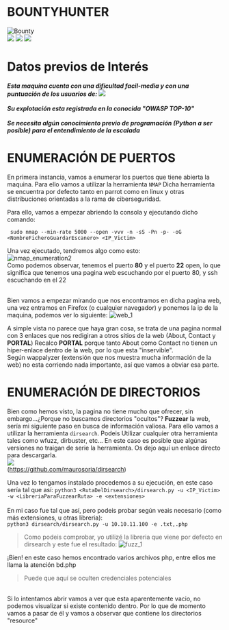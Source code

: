 # BOUNTYHUNTER 
![Bounty](https://user-images.githubusercontent.com/87484792/127788465-c99206d0-c1d8-491f-8e33-ea743e4c4165.png)
</br>
<img src= "https://img.shields.io/badge/difficulty:: -3FE716?style=plastic&logo=hackthebox&logoColor=white&labelColor=16E798"> </img>
<img src= "https://img.shields.io/badge/Easy-16E798?style=plastic"> </img> 
<img src= "https://img.shields.io/badge/Medium-E77816?style=plastic"> </img>
</br>

##

# Datos previos de Interés  

***Esta maquina cuenta con una dificultad facil-media y con una puntuación de los usuarios de: <img src= "https://img.shields.io/badge/4,4 stars -16DEE7?style=plastic&logo=RiseUp&logoColor=white&labelColor=16E798"> </img>*** 
</br></br>
***Su explotación esta registrada en la conocida "OWASP TOP-10"***
</br></br>
***Se necesita algún conocimiento previo de programación (Python a ser posible) para el entendimiento de la escalada***

# ENUMERACIÓN DE PUERTOS

En primera instancia, vamos a enumerar los puertos que tiene abierta la maquina. Para ello vamos a utilizar la herramienta ``NMAP`` 
Dicha herramienta se encuentra por defecto tanto en parrot como en linux y otras distribuciones orientadas a la rama de ciberseguridad.

Para ello, vamos a empezar abriendo la consola y ejecutando dicho comando:

     sudo nmap --min-rate 5000 --open -vvv -n -sS -Pn -p- -oG <NombreFicheroGuardarEscanero> <IP_Victim>

Una vez ejecutado, tendremos algo como esto: </br>
  ![nmap_enumeration2](https://user-images.githubusercontent.com/87484792/127789907-a45d7bb4-0d20-45de-88c8-476fdc3e6c3d.png)
</br>
Como podemos observar, tenemos el puerto **80** y el puerto **22** open, lo que significa que tenemos una pagina web escuchando por el puerto 80, y ssh escuchando en el 22
</br> </br>

Bien vamos a empezar mirando que nos encontramos en dicha pagina web, una vez entramos en Firefox (o cualquier navegador) y ponemos la ip de la maquina, podemos ver lo siguiente:
![web_1](https://user-images.githubusercontent.com/87484792/127790103-6438ccb8-47ba-4ddb-a01e-a6ddf85525bf.png)

A simple vista no parece que haya gran cosa, se trata de una pagina normal con 3 enlaces que nos redigiran a otros sitios de la web (About, Contact y **PORTAL**)
Recalco **PORTAL** porque tanto About como Contact no tienen un hiper-enlace dentro de la web, por lo que esta "inservible". </br>
Según wappalyzer (extensión que nos muestra mucha información de la web) no esta corriendo nada importante, así que vamos a obviar esa parte. 

# ENUMERACIÓN DE DIRECTORIOS

Bien como hemos visto, la pagina no tiene mucho que ofrecer, sin embargo...¿Porque no buscamos directorios "ocultos"? **Fuzzear** la web, sería mi siguiente paso en busca de información valiosa. Para ello vamos a utilizar la herramienta ``dirsearch``. Podeis Utilizar cualquier otra herramienta tales como wfuzz, dirbuster, etc...
En este caso es posible que algúnas versiones no traigan de serie la herramienta. Os dejo aquí un enlace directo para descargarla.</br>
<img src= "https://img.shields.io/badge/dirsearch-16E798?style=plastic&logo=github&logoColor=white"> </img> </br> (https://github.com/maurosoria/dirsearch) </br>

Una vez lo tengamos instalado procedemos a su ejecución, en este caso sería tal que así:
``python3 <RutaDelDirsearch>/dirsearch.py -u <IP_Victim> -w <LibreriaParaFuzzearRuta> -e <extensiones>``</br></br>
En mi caso fue tal que así, pero podeis probar según veais necesario (como más extensiones, u otras libreria): </br>
 ```python3 dirsearch/dirsearch.py -u 10.10.11.100 -e .txt,.php```
> Como podeis comprobar, yo utilizé la libreria que viene por defecto en dirsearch y este fue el resultado:
![fuzz_1](https://user-images.githubusercontent.com/87484792/127791094-ad8c81b2-ccc2-4be6-92ac-cd8266ca610b.png)</br>

¡Bien! en este caso hemos encontrado varios archivos php, entre ellos me llama la atención bd.php
> Puede que aquí se oculten credenciales potenciales 
</br>
Si lo intentamos abrir vamos a ver que esta aparentemente vacio, no podemos visualizar si existe contenido dentro.
Por lo que de momento vamos a pasar de él y vamos a observar que contiene los directorios "resource"

